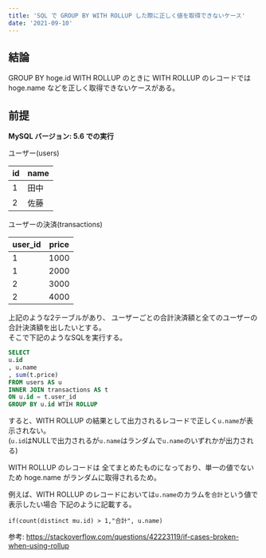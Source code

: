 ```yaml
---
title: 'SQL で GROUP BY WITH ROLLUP した際に正しく値を取得できないケース'
date: '2021-09-10'
---
```


## 結論

GROUP BY hoge.id WITH ROLLUP のときに
WITH ROLLUP のレコードでは hoge.name などを正しく取得できないケースがある。

## 前提

**MySQL バージョン: 5.6 での実行**

ユーザー(users)

|id|name|
|----|----|
|1|田中|
|2|佐藤|

ユーザーの決済(transactions)

|user_id|price|
|----|----|
|1|1000|
|1|2000|
|2|3000|
|2|4000|

上記のような2テーブルがあり、 ユーザーごとの合計決済額と全てのユーザーの合計決済額を出したいとする。  
そこで下記のようなSQLを実行する。

```sql
SELECT 
u.id
, u.name 
, sum(t.price)
FROM users AS u 
INNER JOIN transactions AS t
ON u.id = t.user_id
GROUP BY u.id WTIH ROLLUP
```

すると、WITH ROLLUP の結果として出力されるレコードで正しく`u.name`が表示されない。  
(`u.id`はNULLで出力されるが`u.name`はランダムで`u.name`のいずれかが出力される)

WITH ROLLUP のレコードは 全てまとめたものになっており、単一の値でないため
hoge.name がランダムに取得されるため。


例えば、WITH ROLLUP のレコードにおいては`u.name`のカラムを`合計`という値で表示したい場合
下記のように記載する。
```
if(count(distinct mu.id) > 1,"合計", u.name) 
```

参考: https://stackoverflow.com/questions/42223119/if-cases-broken-when-using-rollup 



